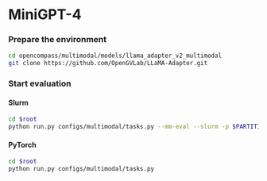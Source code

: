 # MiniGPT-4

### Prepare the environment

```sh
cd opencompass/multimodal/models/llama_adapter_v2_multimodal
git clone https://github.com/OpenGVLab/LLaMA-Adapter.git
```

### Start evaluation

#### Slurm

```sh
cd $root
python run.py configs/multimodal/tasks.py --mm-eval --slurm -p $PARTITION
```

#### PyTorch

```sh
cd $root
python run.py configs/multimodal/tasks.py
```